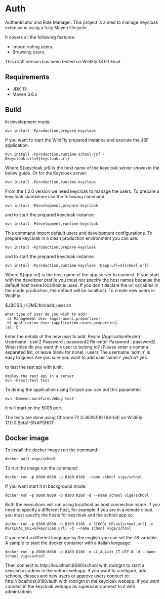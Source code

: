 Auth
=============
Authenticator and Role Manager.
This project is aimed to manage Keycloak extensions using a fully Maven lifecycle.

It covers all the following features:

- Import voting users.
- Browsing users.

This draft version has been tested on WildFly 18.0.1.Final.

Requirements
------------

- JDK 13
- Maven 3.6.x


Build
-----

In development mode:

    mvn install -Pproduction,prepare-keycloak
    
If you want to start the WildFly prepared instance and execute the JSF application:

    mvn install -Pproduction,runtime-school-jsf -Dkeycloak.url=${keycloak.url}
    
Where ${keycloak.url} is the host name of the keycloak server shown in the below guide. Or for the Keycloak server:

    mvn install -Pproduction,runtime-keycloak
   
From the 1.2.0 version we need keycloak to manage the users. To prepare a keycloak standalone use the following command:

    mvn install -Pdevelopment,prepare-keycloak
    
and to start the prepared keycloak instance:

    mvn install -Pdevelopment,runtime-keycloak
    
This command import default users and development configurations. To prepare keycloak in a clean production environment you can use:

    mvn install -Pproduction,prepare-keycloak
    
and to start the prepared keycloak instance:

    mvn install -Pproduction,runtime-keycloak -Dapp.url=${school.url}
    
Where ${app.url} is the host name of the app server to connect. If you start with the developer profile you must not specify the host names because the default host name localhost is used. If you don't declare the url variables in the mode production, the default will be localhost.
To create new users in WildFly:

$JBOSS_HOME/bin/add_user.sh

    What type of user do you wish to add? 
     a) Management User (mgmt-users.properties) 
     b) Application User (application-users.properties)
    (a): b

Enter the details of the new user to add.
Realm (ApplicationRealm) : 
Username : user2
Password : password2
Re-enter Password : password2
What roles do you want this user to belong to? (Please enter a comma separated list, or leave blank for none) : users
The username 'admin' is easy to guess
Are you sure you want to add user 'admin' yes/no? yes

to test the rest api with junit:

    deploy the rest api in a server
    mvn -Prest-test test

To debug the application using Eclipse you can put this parameter:

    mvn -Dmaven.surefire.debug test

It will start on the 5005 port.

The tests are done using Chrome 72.0.3626.109 (64-bit) on WildFly 17.0.0.Beta1-SNAPSHOT

Docker image
------------

To install the docker image run the command:

    docker pull vige/school
    
To run the image run the command:

    docker run -p 8080:8080 -p 8180:8180 --name school vige/school
    
If you want start it in background mode:

    docker run -p 8080:8080 -p 8180:8180 -d --name school vige/school

Both the executions will run using localhost as host connection name. If you need to specify a different host, for example if you are in a remote cloud, you must specify the hosts for keycloak and the school app so:

    docker run -p 8080:8080 -p 8180:8180 -e SCHOOL_URL=${school.url} -e KEYCLOAK_URL=${keycloak.url} -d --name school vige/school
    
If you need a different language by the english you can set the i18 variable. A sample to start the docker container with a italian language:

    docker run -p 8080:8080 -p 8180:8180 -e LC_ALL=it_IT.UTF-8 -d --name school vige/school

Then connect to http://localhost:8080/school with root/gtn to start a session as admin in the school webapp.
If you want to configure, add schools, classes and new users or approve users connect to: http://localhost:8180/auth with root/gtn in the keycloak webapp.
If you want connect in the keycloak webapp as superuser connect to it with admin/admin